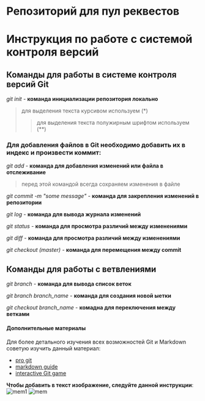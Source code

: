 # Репозиторий для пул реквестов

# Инструкция по работе с системой контроля версий 

## Команды для работы в системе контроля версий Git

*git init* - **команда инициализации репозитория локально**
>для выделения текста курсивом используем (*)
>>для выделения текста полужирным шрифтом используем (**)

### Для добавления файлов в Git необходимо добавить их в индекс и произвести коммит:

*git add* - **команда для добавления изменений или файла в отслеживание**
>перед этой командой всегда сохраняем изменения в файле

*git commit -m "some message"* - **команда для закрепления изменений  в репозитории**

*git log* - **команда для вывода журнала изменений**

*git status* - **команда для просмотра различий между изменениями**

*git diff* - **команда для просмотра различий между изменениями**

*git checkout (master)* - **команда для перемещения между commit**

## Команды для работы с ветвлениями 

*git branch* - __команда для вывода список веток__

*git branch branch_name* - __команда для создания новой ыетки__

*git checkout branch_name* - __комадна для переключения между ветками__

#### **Дополнительные материалы**
Для более детального изучения всех возможностей Git и Markdown советую изучить данный материал:
* [pro git](https://git-scm.com/book/ru/v2/)
* [markdown guide](https://www.markdownguide.org/)
* [interactive Git game](https://learngitbranching.js.org/)

__Чтобы добавить в текст изображение, следуйте данной инструкции__:
![mem1](meme_1.png)
![mem](meme_2.png)
